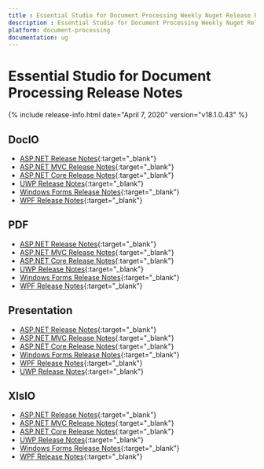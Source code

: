 ```yaml
---
title : Essential Studio for Document Processing Weekly Nuget Release Release Notes  
description : Essential Studio for Document Processing Weekly Nuget Release Release Notes  
platform: document-processing
documentation: ug
---
```


# Essential Studio for Document Processing  Release Notes  

{% include release-info.html date="April 7, 2020" version="v18.1.0.43" %} 

## DocIO

* [ASP.NET Release Notes](/aspnet/release-notes/v18.1.0.43#docio){:target="_blank"}
* [ASP.NET MVC Release Notes](/aspnetmvc/release-notes/v18.1.0.43#docio){:target="_blank"}
* [ASP.NET Core Release Notes](/aspnet-core/release-notes/v18.1.0.43#docio){:target="_blank"}
* [UWP Release Notes](/uwp/release-notes/v18.1.0.43#docio){:target="_blank"}
* [Windows Forms Release Notes](/windowsforms/release-notes/v18.1.0.43#docio){:target="_blank"}
* [WPF Release Notes](/wpf/release-notes/v18.1.0.43#docio){:target="_blank"}


## PDF

* [ASP.NET Release Notes](/aspnet/release-notes/v18.1.0.43#pdf){:target="_blank"}
* [ASP.NET MVC Release Notes](/aspnetmvc/release-notes/v18.1.0.43#pdf){:target="_blank"}
* [ASP.NET Core Release Notes](/aspnet-core/release-notes/v18.1.0.43#pdf){:target="_blank"}
* [UWP Release Notes](/uwp/release-notes/v18.1.0.43#pdf){:target="_blank"}
* [Windows Forms Release Notes](/windowsforms/release-notes/v18.1.0.43#pdf){:target="_blank"}
* [WPF Release Notes](/wpf/release-notes/v18.1.0.43#pdf){:target="_blank"}


## Presentation

* [ASP.NET Release Notes](/aspnet/release-notes/v18.1.0.43#presentation){:target="_blank"}
* [ASP.NET MVC Release Notes](/aspnetmvc/release-notes/v18.1.0.43#presentation){:target="_blank"}
* [ASP.NET Core Release Notes](/aspnet-core/release-notes/v18.1.0.43#presentation){:target="_blank"}
* [Windows Forms Release Notes](/windowsforms/release-notes/v18.1.0.43#presentation){:target="_blank"}
* [WPF Release Notes](/wpf/release-notes/v18.1.0.43#presentation){:target="_blank"}
* [UWP Release Notes](/uwp/release-notes/v18.1.0.43#presentation){:target="_blank"}


## XlsIO

* [ASP.NET Release Notes](/aspnet/release-notes/v18.1.0.43#xlsio){:target="_blank"}
* [ASP.NET MVC Release Notes](/aspnetmvc/release-notes/v18.1.0.43#xlsio){:target="_blank"}
* [ASP.NET Core Release Notes](/aspnet-core/release-notes/v18.1.0.43#xlsio){:target="_blank"}
* [UWP Release Notes](/uwp/release-notes/v18.1.0.43#xlsio){:target="_blank"}
* [Windows Forms Release Notes](/windowsforms/release-notes/v18.1.0.43#xlsio){:target="_blank"}
* [WPF Release Notes](/wpf/release-notes/v18.1.0.43#xlsio){:target="_blank"}